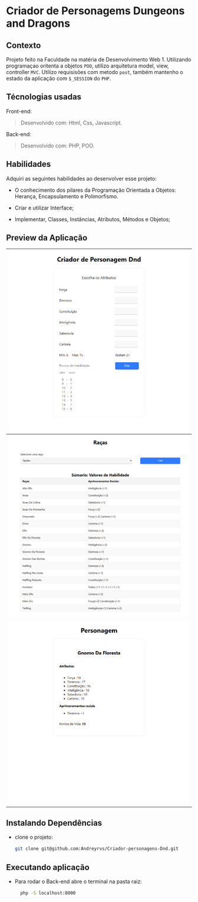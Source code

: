 # Criador de Personagems Dungeons and Dragons

## Contexto

Projeto feito na Faculdade na matéria de Desenvolvimento Web 1. Utilizando programaçao oritenta a objetos `POO`, utilizo arquitetura model, view, controller `MVC`. Utilizo requisisões com metodo `post`, também mantenho o estado da aplicação com `$_SESSION` do `PHP`.

<!--
> Utiliza a API []()
 -->

<!--
Colegas que contribuíram para a realização do projeto:

- [@colega1](https://github.com/ "github")
- [@colega2](https://github.com/ "github")
 -->

## Técnologias usadas
Front-end:
> Desenvolvido com: Html, Css, Javascript.

Back-end:
> Desenvolvido com: PHP, POO.

## Habilidades

Adquiri as seguintes habilidades ao desenvolver esse projeto:

- O conhecimento dos pilares da Programação Orientada a Objetos: Herança, Encapsulamento e Polimorfismo.

- Criar e utilizar Interface;

- Implementar, Classes, Instâncias, Atributos, Métodos e Objetos;

## Preview da Aplicação

| ![home](./images/front-home.png) |
| ----------- |
| ![racas](./images/front-racas.png) |
| |
| ![Personagem](./images/front-personagem.png) |
||
## Instalando Dependências

- clone o projeto:

  ```bash
  git clone git@github.com:Andreyrvs/Criador-personagens-Dnd.git
  ```

## Executando aplicação

- Para rodar o Back-end abre o terminal na pasta raiz:

  ```bash
    php -S localhost:8000
  ```
